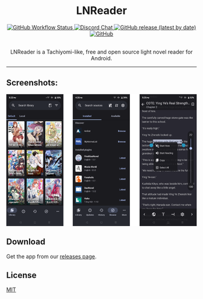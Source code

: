 <h1 align="center">
  <br>
  LNReader
  <br>
</h1>
<div align="center">
  <a href="https://github.com/LNReader/lnreader/actions/workflows/build.yml">
    <img alt="GitHub Workflow Status" src="https://img.shields.io/github/workflow/status/LNReader/lnreader/CI">
  </a>
  <a href="https://discord.gg/gZUkVZ7u">
    <img alt="Discord Chat" src="https://img.shields.io/discord/835746409357246465.svg?logo=discord&logoColor=white&logoWidth=20&labelColor=7289DA&label=Discord&color=17cf48">
  </a>
  <a href="https://github.com/LNReader/lnreader/releases/latest">
    <img alt="GitHub release (latest by date)" src="https://img.shields.io/github/v/release/LNReader/lnreader">
  </a>
  <a href="https://github.com/LNReader/lnreader/blob/main/LICENSE">
    <img alt="GitHub" src="https://img.shields.io/github/license/LNReader/lnreader">
  </a>
</div>
<br>
<p align="center">LNReader is a Tachiyomi-like, free and open source light novel reader for Android.</p>

---

## Screenshots:
<p align="center">
<img src="./.github/readme-images/screenshots.png" align="center" height="350" />
</p>

## Download
Get the app from our [releases page](https://github.com/rajarsheechatterjee/LNReader/releases).

## License
[MIT ](https://github.com/rajarsheechatterjee/lnreader/blob/main/LICENSE)
